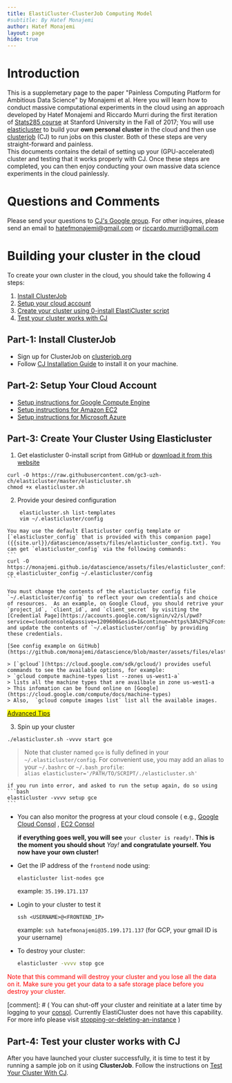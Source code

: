 ```yaml
---
title: ElastiCluster-ClusterJob Computing Model 
#subtitle: By Hatef Monajemi
author: Hatef Monajemi
layout: page
hide: true
---
```



# Introduction
This is a supplemetary page to the paper "Painless Computing Platform for Ambitious Data Science" by Monajemi et al. Here you will learn how to conduct massive computational experiments in the cloud using an approach developed by Hatef Monajemi and Riccardo Murri during the first iteration of [Stats285 course](https://stats285.github.io) at Stanford University in the Fall of 2017; You will use [elasticluster](https://gc3-uzh-ch.github.io/elasticluster/) to build your **own personal cluster** in the cloud 
and then use [clusterjob](http://clusterjob.org) (CJ) to run jobs on this cluster. Both of these steps are very straight-forward and painless.    
    This documents contains the detail of setting up your (GPU-accelerated) cluster and testing that it works properly with CJ. Once these steps are completed, you can then enjoy conducting your own massive data science experiments in the cloud painlessly.


# Questions and Comments 
Please send your questions to [CJ's Google group](https://groups.google.com/forum/#!forum/clusterjob). For other inquires, please send an email to [hatefmonajemi@gmail.com](mailto:hatefmonajemi@gmail.com) or [riccardo.murri@gmail.com](mailto:riccardo.murri@gmail.com)

# Building your cluster in the cloud

To create your own cluster in the cloud, you should take the following 4 steps:

1. [Install ClusterJob](#part-1-install-cj)
1. [Setup your cloud account](#part-2-setup-your-cloud-account)      
1. [Create your cluster using 0-install ElastiCluster script](#part-3-create-your-cluster-using-elasticluster)
1. [Test your cluster works with CJ](#part-4-test-your-cluster-works-with-cj)

## Part-1: Install ClusterJob

- Sign up for ClusterJob on [clusterjob.org](http://clusterjob.org)   
- Follow [CJ Installation Guide](http://clusterjob.org/documentation/book.html#_step_2_installing_cj) to install it on your machine.



## Part-2: Setup Your Cloud Account
- [Setup instructions for Google Compute Engine](./gce-setup-instructions)
- [Setup instructions for Amazon EC2](./aws-setup-instructions)
- [Setup instructions for Microsoft Azure](./azure-setup-instructions)


## Part-3: Create Your Cluster Using Elasticluster

1. Get elasticluster 0-install script from GitHub or [download it from this website](../assets/files/elasticluster.sh)   
```
curl -O https://raw.githubusercontent.com/gc3-uzh-ch/elasticluster/master/elasticluster.sh
chmod +x elasticluster.sh
```
2. Provide your desired configuration
```
    elasticluster.sh list-templates
    vim ~/.elasticluster/config
```    
    You may use the default Elasticluster config template or [`elasticluster_config` that is provided with this companion page]({{site.url}}/datascience/assets/files/elasticluster_config.txt). You can get `elasticluster_config` via the following commands:
    ```
    curl -O  https://monajemi.github.io/datascience/assets/files/elasticluster_config
    cp elasticluster_config ~/.elasticluster/config
    ``` 
    
    You must change the contents of the elasticluster config file `~/.elasticluster/config` to reflect your own credentials and choice of resources.  As an example, on Google Cloud, you should retrive your `project_id`, `client_id`, and `client_secret` by visiting the [Credential Page](https://accounts.google.com/signin/v2/sl/pwd?service=cloudconsole&passive=1209600&osid=1&continue=https%3A%2F%2Fconsole.cloud.google.com%2Fproject%2F_%2Fapiui%2Fcredential&followup=https%3A%2F%2Fconsole.cloud.google.com%2Fproject%2F_%2Fapiui%2Fcredential&flowName=GlifWebSignIn&flowEntry=ServiceLogin) and update the contents of `~/.elasticluster/config` by providing these credentials.

    [See config example on GitHub](https://github.com/monajemi/datascience/blob/master/assets/files/elasticluster_config.txt)

    > [`gcloud`](https://cloud.google.com/sdk/gcloud/) provides useful commands to see the available options, for example:   
    > `gcloud compute machine-types list --zones us-west1-a`    
    > lists all the machine types that are availbale in zone us-west1-a     
    > This infomation can be found online on [Google](https://cloud.google.com/compute/docs/machine-types)   
    > Also,  `gcloud compute images list` list all the available images.

<a href="./advanced-cluster-setup"><span style="background-color: #FFFF00">Advanced Tips</span></a	>   

3. Spin up your cluster 
```
./elasticluster.sh -vvvv start gce
```    
> Note that cluster named `gce` is fully defined in your `~/.elasticluster/config`. For convenient use, you may add an alias 
> to your `~/.bashrc` or `~/.bash_profile`:     
> `alias elasticluster='/PATH/TO/SCRIPT/./elasticluster.sh'`

	if you run into error, and asked to run the setup again, do so using       
    ```bash
    elasticluster -vvvv setup gce
    ```    

* You can also monitor the progress at your cloud console ( e.g., [Google Cloud Consol](https://console.cloud.google.com/) , [EC2 Consol](http://console.aws.amazon. )   
	   
    **if everything goes well, you will see** `your cluster is ready!`. **This is the moment you should shout** *Yay!* **and congratulate yourself. You now have your own cluster!**
	

* Get the IP address of the `frontend` node using:
    ```
    elasticluster list-nodes gce
    ```    
	example: `35.199.171.137`

* Login to your cluster to test it   
    ```
	ssh <USERNAME>@<FRONTEND_IP>
	```    
	example: `ssh hatefmonajemi@35.199.171.137` (for GCP, your gmail ID is your username)
	
* To destroy your cluster:
    ```bash
    elasticluster -vvvv stop gce
    ```
<span style="color:red"> Note that this command will destroy your cluster and you lose all the data on it. Make sure you get your data to a safe storage place before you destroy your cluster. </span>  

[comment]: # ( You can shut-off your cluster and reinitiate at a later time by logging to your [consol](https://console.cloud.google.com/). Currently ElastiCluster does not have this capability. For more info please visit [stopping-or-deleting-an-instance](https://cloud.google.com/compute/docs/instances/stopping-or-deleting-an-instance) )       

## Part-4: Test your cluster works with CJ

After you have launched your cluster successfully, it is time to test it by running a sample job on it
using **ClusterJob**. Follow the instructions on [Test Your Cluster With CJ](./test-cluster-with-cj).


